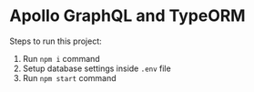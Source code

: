 # Apollo GraphQL and TypeORM

Steps to run this project:

1. Run `npm i` command
2. Setup database settings inside `.env` file
3. Run `npm start` command
